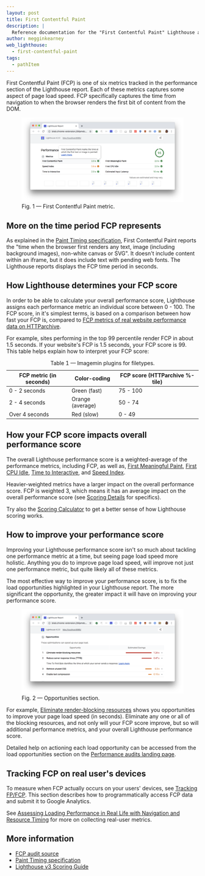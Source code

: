 ```yaml
---
layout: post
title: First Contentful Paint
description: |
  Reference documentation for the "First Contentful Paint" Lighthouse audit.
author: megginkearney
web_lighthouse:
  - first-contentful-paint
tags:
  - pathItem
---
```


First Contentful Paint (FCP) is one of six metrics tracked in the performance section of the Lighthouse report.
Each of these metrics captures some aspect of page load speed.
FCP specifically captures the time from navigation to when the browser renders the first bit of content from the DOM.

<figure class="w-figure">
    <img class="w-screenshot w-screenshot--filled" src="first-contentful-paint.png" alt="Lighthouse: First Contentful Paint metric">
    <figcaption class="w-figcaption">
      Fig. 1 — First Contentful Paint metric.
    </figcaption>
  </figure>


## More on the time period FCP represents

As explained in the [Paint Timing specification](https://w3c.github.io/paint-timing/#first-contentful-paint),
First Contentful Paint reports the "time when the browser first renders any text, image (including background images), non-white canvas or SVG". It doesn't include content within an iframe, but it does include text with pending web fonts.
The Lighthouse reports displays the FCP time period in seconds.

## How Lighthouse determines your FCP score

In order to be able to calculate your overall performance score,
Lighthouse assigns each performance metric an individual score between 0 - 100.
The FCP score, in it's simplest terms, is based on a comparison between how fast your FCP is,
compared to [FCP metrics of real website performance data on 
HTTParchive](https://httparchive.org/reports/loading-speed#fcp).

For example, sites performing in the top 99 percentile render FCP in about 1.5 seconds.
If your website's FCP is 1.5 seconds,
your FCP score is 99. This table helps explain how to interpret your FCP score:

<div class="w-table-wrapper">
  <table>
    <thead>
      <tr>
        <th>FCP metric (in seconds)</th>
        <th>Color-coding</th>
        <th>FCP score (HTTParchive %-tile)</th>
      </tr>
    </thead>
    <tbody>
      <tr>
        <td>0 - 2 seconds</td>
        <td>Green (fast)</td> 
        <td>75 - 100</td>
      </tr>
      <tr>
        <td>2 - 4 seconds</td>
        <td>Orange (average)</td> 
        <td>50 - 74</td>
      </tr>
      <tr>
        <td>Over 4 seconds</td>
        <td>Red (slow)</td> 
        <td>0 - 49</td>
      </tr>
    </tbody>
    <caption>Table 1 — Imagemin plugins for filetypes.</caption>
  </table>
</div>

## How your FCP score impacts overall performance score

The overall Lighthouse performance score is a weighted-average of the performance metrics, including FCP, as well as,
[First Meaningful Paint](/performance-audits/first-meaningful-paint), [First CPU Idle](/performance-audits/first-cpu-idle), [Time to Interactive](/performance-audits/time-to-interactive), and [Speed Index](/performance-audits/speed-index).

Heavier-weighted metrics have a larger impact on the overall performance score.
FCP is weighted 3, which means it has an average impact on the overall performance score
(see [Scoring Details](https://docs.google.com/spreadsheets/d/1Cxzhy5ecqJCucdf1M0iOzM8mIxNc7mmx107o5nj38Eo/edit#gid=0) for specifics).

Try also the [Scoring Calculator](https://docs.google.com/spreadsheets/d/1Cxzhy5ecqJCucdf1M0iOzM8mIxNc7mmx107o5nj38Eo/edit#gid=283330180) to get a better sense of how Lighthouse scoring works.


## How to improve your performance score

Improving your Lighthouse performance score
isn't so much about tackling one performance metric at a time,
but seeing page load speed more holistic.
Anything you do to improve page load speed, will improve not just one performance metric,
but quite likely all of these metrics.

The most effective way to improve your performance score,
is to fix the load opportunities highlighted in your Lighthouse report.
The more significant the opportunity,
the greater impact it will have on improving your performance score.

<figure class="w-figure">
    <img class="w-screenshot w-screenshot--filled" src="opportunities.png" alt="Lighthouse: Opportunities section">
    <figcaption class="w-figcaption">
      Fig. 2 — Opportunities section.
    </figcaption>
  </figure>

For example,
[Eliminate render-blocking resources](/performance-audits/render-blocking-resources)
shows you opportunities to improve your page load speed (in seconds).
Eliminate any one or all of the blocking resources, and not only will your FCP score improve,
but so will additional performance metrics, and your overall Lighthouse performance score.

Detailed help on actioning each load opportunity can be accessed from the load opportunities section
on the [Performance audits landing page](/performance-audits).

## Tracking FCP on real user's devices

To measure when FCP actually occurs on your users' devices,
see [Tracking FP/FCP](https://developers.google.com/web/fundamentals/performance/user-centric-performance-metrics#tracking_fpfcp).
This section describes how to programmatically access FCP data and submit it to Google Analytics.

See [Assessing Loading Performance in Real Life with Navigation and Resource Timing](https://developers.google.com/web/fundamentals/performance/navigation-and-resource-timing/)
for more on collecting real-user metrics.

## More information

- [FCP audit source](https://github.com/GoogleChrome/lighthouse/blob/master/lighthouse-core/audits/metrics/first-contentful-paint.js)
- [Paint Timing specification](https://w3c.github.io/paint-timing)
- [Lighthouse v3 Scoring Guide](https://developers.google.com/web/tools/lighthouse/v3/scoring)


